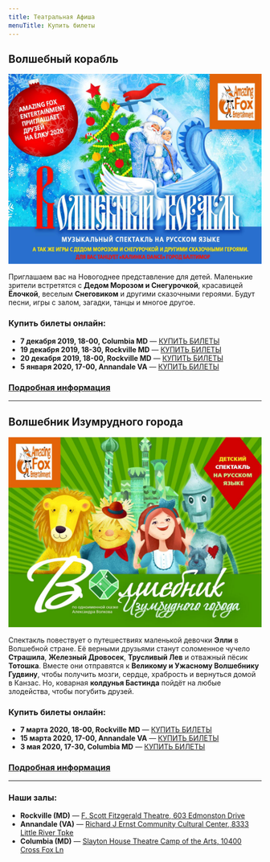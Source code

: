 ```yaml
---
title: Театральная Афиша
menuTitle: Купить билеты
---
```


## Волшебный корабль

[![Новогодний спектакль "Волшебный корабль"](./afisha-ny2020.jpeg)](/events/new-year-2020/)

Приглашаем вас на Новогоднее представление для детей. Маленькие зрители встретятся с **Дедом Морозом и Снегурочкой**, красавицей **Ёлочкой**, веселым **Снеговиком** и другими сказочными героями. Будут песни, игры с залом, загадки, танцы и многое другое.

### Купить билеты онлайн:

* **7 декабря 2019, 18-00, Columbia MD** — [КУПИТЬ БИЛЕТЫ](https://ticketstripe.com/NY2020Columbia)
* **19 декабря 2019, 18-30, Rockville MD** — [КУПИТЬ БИЛЕТЫ](https://ticketstripe.com/NY1219Rockville)
* **20 декабря 2019, 18-00, Rockville MD** — [КУПИТЬ БИЛЕТЫ](https://ticketstripe.com/NY1220Rockville)
* **5 января 2020, 17-00, Annandale VA** — [КУПИТЬ БИЛЕТЫ](https://ticketstripe.com/NY0105Virginia)

### [Подробная информация](/events/new-year-2020/)
***
## Волшебник Изумрудного города

[![Спектакль "Волшебник Изумрудного города"](./afisha-wizard-2020.jpeg)](/events/wizard-of-oz/)

Спектакль повествует о путешествиях маленькой девочки **Элли** в Волшебной стране. Её верными друзьями станут соломенное чучело **Страшила**, **Железный Дровосек**, **Трусливый Лев** и отважный пёсик **Тотошка**. Вместе они отправятся к **Великому и Ужасному Волшебнику Гудвину**, чтобы получить мозги, сердце, храбрость и вернуться домой в Канзас. Но, коварная **колдунья Бастинда** пойдёт на любые злодейства, чтобы погубить друзей.

### Купить билеты онлайн:

* **7 марта 2020, 18-00, Rockville MD** — [КУПИТЬ БИЛЕТЫ](https://ticketstripe.com/izumrud_rockville)
* **15 марта 2020, 17-00, Annandale VA** — [КУПИТЬ БИЛЕТЫ](https://ticketstripe.com/izumrud_virginia)
* **3 мая 2020, 17-30, Columbia MD** — [КУПИТЬ БИЛЕТЫ](https://ticketstripe.com/izumrud_columbia)

### [Подробная информация](/events/wizard-of-oz/)
***
### Наши залы:

* **Rockville (MD)** — [F. Scott Fitzgerald Theatre, 603 Edmonston Drive](https://goo.gl/maps/vsK1XskvH9Uv8Lo16)
* **Annandale (VA)** — [Richard J Ernst Community Cultural Center, 8333 Little River Tpke](https://goo.gl/maps/uyyMAzNdYBLc5BBX8)
* **Columbia (MD)** — [Slayton House Theatre Camp of the Arts, 10400 Cross Fox Ln](https://goo.gl/maps/V5JKtqm5kRQg7PAH9)